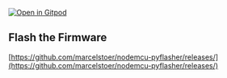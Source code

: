 [![Open in Gitpod](https://gitpod.io/button/open-in-gitpod.svg)](https://gitpod.io/#https://github.com/aschiffler/esp32-mqtt-node)


## Flash the Firmware
[https://github.com/marcelstoer/nodemcu-pyflasher/releases/](https://github.com/marcelstoer/nodemcu-pyflasher/releases/)